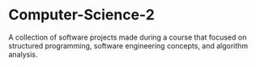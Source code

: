 # Computer-Science-2
 A collection of software projects made during a course that focused on structured programming, software engineering concepts, and algorithm analysis. 
